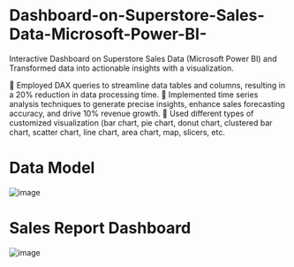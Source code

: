 # Dashboard-on-Superstore-Sales-Data-Microsoft-Power-BI-
 Interactive Dashboard on Superstore Sales Data (Microsoft Power BI) and Transformed data into actionable insights with a visualization. 
 
 Employed DAX queries to streamline data tables and columns, resulting in a 20% reduction in data 
processing time. 
 Implemented time series analysis techniques to generate precise insights, enhance sales forecasting 
accuracy, and drive 10% revenue growth. 
 Used different types of customized visualization (bar chart, pie chart, donut chart, clustered bar chart, 
scatter chart, line chart, area chart, map, slicers, etc.
# Data Model
![image](https://github.com/Jageshc49/-Interactive-Dashboard-on-Superstore-Sales-Data-Microsoft-Power-BI-/assets/155012338/3dd18bc3-3a3f-4c38-b047-b8896afe52c3)


# Sales Report Dashboard
![image](https://github.com/Jageshc49/-Interactive-Dashboard-on-Superstore-Sales-Data-Microsoft-Power-BI-/assets/155012338/60067e50-d483-4cd7-9fa7-412c042e2d06)


